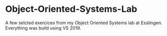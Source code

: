 # Object-Oriented-Systems-Lab
A few selcted exercices from my Object Oriented Systems lab at Esslingen.
Everything was build using VS 2019.
